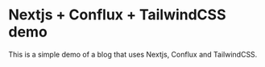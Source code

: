 # Nextjs + Conflux + TailwindCSS demo

This is a simple demo of a blog that uses Nextjs, Conflux and TailwindCSS.
